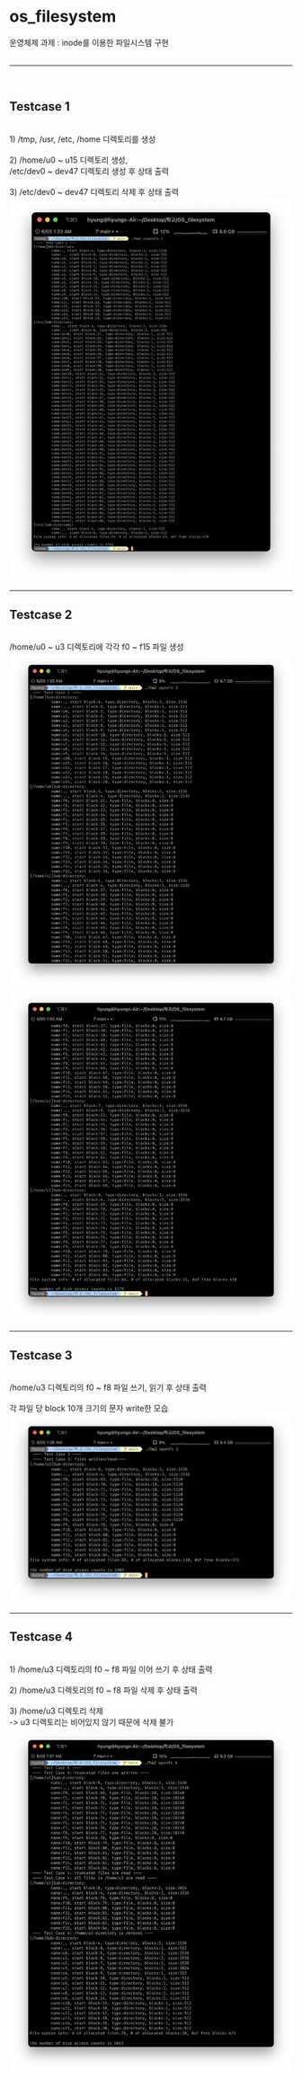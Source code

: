 # os_filesystem
운영체제 과제 : inode를 이용한 파일시스템 구현
<br><br>
<hr>
<br>
<h2>Testcase 1</h2><br>
1) /tmp, /usr, /etc, /home 디렉토리를 생성<br>
<br>
2) /home/u0 ~ u15    디렉토리 생성,<br>
/etc/dev0 ~ dev47 디렉토리 생성 후 상태 출력<br>
<br>
3) /etc/dev0 ~ dev47 디렉토리 삭제 후 상태 출력<br>
<img src="image/1.png">
<br>
<hr>
<h2>Testcase 2</h2><br>
/home/u0 ~ u3 디렉토리에 각각 f0 ~ f15 파일 생성
<br>
<img src="image/2-1.png">
<img src="image/2-2.png">
<br>
<hr>
<h2>Testcase 3</h2><br>
/home/u3 디렉토리의 f0 ~ f8 파일 쓰기, 읽기 후 상태 출력<br>
<br>
각 파일 당 block 10개 크기의 문자 write한 모습
<img src="image/3.png">
<br>
<hr>
<h2>Testcase 4</h2><br>
1) /home/u3 디렉토리의 f0 ~ f8 파일 이어 쓰기 후 상태 출력<br>
<br>
2) /home/u3 디렉토리의 f0 ~ f8 파일 삭제 후 상태 출력<br>
<br>
3) /home/u3 디렉토리 삭제<br>
-> u3 디렉토리는 비어있지 않기 때문에 삭제 불가<br>
<img src="image/4.png">
<br>
